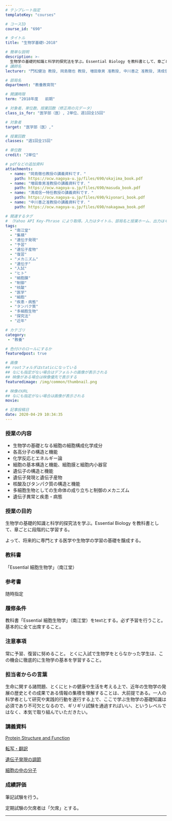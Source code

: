 ```yaml
---
# テンプレート指定
templateKey: "courses"

# コースID
course_id: "690"

# タイトル
title: "生物学基礎Ⅰ-2018"

# 簡単な説明
description: >-
  生物学の基礎的知識と科学的探究法を学ぶ。Essential Biology を教科書として、章ごとに段階的に学習する。 よって、将来的に専門とする医学や生物学の学習の基礎を醸成する。 ....
# 講師名
lecturer: "門松健治 教授, 岡島徹也 教授, 増田章男 准教授, 中川善之 准教授, 清成信一 特任教授, 田嶌優子 助教"

# 部局名
department: "教養教育院"

# 開講時限
term: "2018年度	前期"

# 対象者、単位数、授業回数（修正用の元データ）
class_is_for: "医学部（医）, 2単位、週1回全15回"

# 対象者
target: "医学部（医）,"

# 授業回数
classes: "週1回全15回"

# 単位数
credit: "2単位"

# pdfなどの追加資料
attachments:
  - name: "岡島徹也教授の講義資料です．" 
    path: https://ocw.nagoya-u.jp/files/690/okajima_book.pdf
  - name: "増田章男准教授の講義資料です．" 
    path: https://ocw.nagoya-u.jp/files/690/masuda_book.pdf
  - name: "清成信一特任教授の講義資料です．" 
    path: https://ocw.nagoya-u.jp/files/690/kiyonari_book.pdf
  - name: "中川善之准教授の講義資料です．" 
    path: https://ocw.nagoya-u.jp/files/690/nakagawa_book.pdf

# 関連するタグ
# （Yahoo API Key-Phrase により取得。入力はタイトル、部局名と授業ホーム、出力はキーフレーズ（tags））
tags:
  - "南江堂"
  - "集積"
  - "遺伝子発現"
  - "予習"
  - "遺伝子産物"
  - "復習"
  - "メカニズム"
  - "遺伝子"
  - "入試"
  - "ヒト"
  - "細胞膜"
  - "制御"
  - "核酸"
  - "医学"
  - "細胞"
  - "疾患・病態"
  - "タンパク質"
  - "多細胞生物"
  - "探究法"
  - "近年"

# カテゴリ
category:
 - "教養"

# 色付けのロールにするか
featuredpost: true

# 画像
## rootフォルダはstaticになっている
## なにも指定がない場合はデフォルトの画像が表示される
## 映像がある場合は映像優先で表示する
featuredimage: /img/common/thumbnail.png

# 映像のURL
## なにも指定がない場合は画像が表示される
movie: 

# 記事投稿日
date: 2020-04-29 10:34:35
---
```


### 授業の内容

* 生物学の基礎となる細胞の細胞構成化学成分
* 各高分子の構造と機能
* 化学反応とエネルギー論
* 細胞の基本構造と機能、細胞膜と細胞内小器官
* 遺伝子の構造と機能
* 遺伝子発現と遺伝子産物
* 核酸及びタンパク質の構造と機能
* 多細胞生物としての生命体の成り立ちと制御のメカニズム
* 遺伝子異常と疾患・病態 










### 授業の目的

生物学の基礎的知識と科学的探究法を学ぶ。Essential Biology を教科書として、章ごとに段階的に学習する。

よって、将来的に専門とする医学や生物学の学習の基礎を醸成する。 

### 教科書

「Essential 細胞生物学」（南江堂）

### 参考書

随時指定

### 履修条件

教科書「Essential 細胞生物学」（南江堂）をtextとする。必ず予習を行うこと。基本的に全て出席すること。 


### 注意事項

常に予習、復習に努めること。
とくに入試で生物学をとらなかった学生は、この機会に徹底的に生物学の基本を学習すること。 

### 担当者からの言葉

生命に関する諸問題、とくにヒトの健康や生活を考える上で、近年の生物学の発展の歴史とその成果である情報の集積を理解することは、大前提である。一人の科学者として研究や実践的行動を遂行する上で、ここで学ぶ生物学の基礎知識は必須であり不可欠となるので、ギリギリ試験を通過すればいい、というレベルではなく、本気で取り組んでいただきたい。 






### 講義資料


[Protein Structure and Function](https://ocw.nagoya-u.jp/files/690/okajima_book.pdf) 


[転写・翻訳](https://ocw.nagoya-u.jp/files/690/masuda_book.pdf) 


[遺伝子発現の調節](https://ocw.nagoya-u.jp/files/690/nakagawa_book.pdf) 


[細胞の中の分子](https://ocw.nagoya-u.jp/files/690/kiyonari_book.pdf) 






### 成績評価

筆記試験を行う。 

定期試験の欠席者は「欠席」とする。  






-----